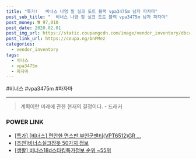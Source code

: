 ```yaml
--- 
title: "특가!   비너스 나염 필 실크 도트 블랙 vpa3475m 남자 파자마" 
post_sub_title: "  비너스 나염 필 실크 도트 블랙 vpa3475m 남자 파자마" 
post_money: ₩ 97,010 
post_date: 2020.02.01 
post_img_url: https://static.coupangcdn.com/image/vendor_inventory/dbcc/5e165ca80f9fa3335de646a8e2ababec064e9ca5213bf28f599a1fa0739f.jpg 
post_link_url: https://coupa.ng/bnPMez 
categories: 
  - vendor_inventory 
tags: 
  - 비너스 
  - vpa3475m 
  - 파자마 
--- 
```

  #비너스 #vpa3475m #파자마 
<hr> 

> 계획이란 미래에 관한 현재의 결정이다. - 드래커 


### POWER LINK

* <a href="https://blog.naver.com/sakai111/221791390288" target="_blank">[특가] [비너스] 편안한 면스판 부인군팬티(VPT6512)GR ...</a>
* <a href="https://blog.naver.com/fasyy4321/221792111842" target="_blank">[추천]비너스실크잠옷 50가지 정보</a>
* <a href="https://blog.naver.com/fasyy4321/221773032781" target="_blank"> [생활] 비너스18d스타킹특가정보 순위 ~55위</a>
